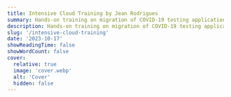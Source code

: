 ```yaml
---
title: Intensive Cloud Training by Jean Rodrigues
summary: Hands-on training on migration of COVID-19 testing application and it's data to Multi-Cloud.
description: Hands-on training on migration of COVID-19 testing application and it's data to Multi-Cloud.
slug: '/intensive-cloud-training'
date: '2023-10-17'
showReadingTime: false
showWordCount: false
cover:
  relative: true
  image: 'cover.webp'
  alt: 'Cover'
  hidden: false
---
```

